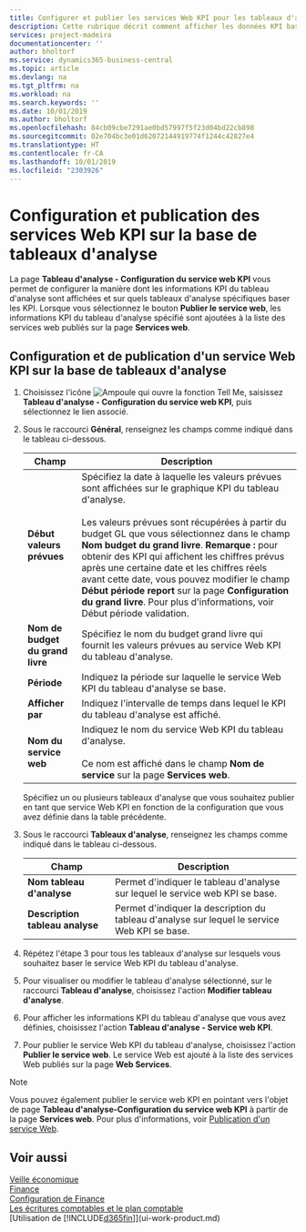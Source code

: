 ```yaml
---
title: Configurer et publier les services Web KPI pour les tableaux d'analyse | Microsoft Docs
description: Cette rubrique décrit comment afficher les données KPI basées sur des tableaux d'analyse spécifiques.
services: project-madeira
documentationcenter: ''
author: bholtorf
ms.service: dynamics365-business-central
ms.topic: article
ms.devlang: na
ms.tgt_pltfrm: na
ms.workload: na
ms.search.keywords: ''
ms.date: 10/01/2019
ms.author: bholtorf
ms.openlocfilehash: 84cb09cbe7291ae0bd57997f5f23d04bd22cb898
ms.sourcegitcommit: 02e704bc3e01d62072144919774f1244c42827e4
ms.translationtype: HT
ms.contentlocale: fr-CA
ms.lasthandoff: 10/01/2019
ms.locfileid: "2303926"
---
```

# <a name="set-up-and-publish-kpi-web-services-based-on-account-schedules"></a>Configuration et publication des services Web KPI sur la base de tableaux d'analyse
La page **Tableau d'analyse - Configuration du service web KPI** vous permet de configurer la manière dont les informations KPI du tableau d'analyse sont affichées et sur quels tableaux d'analyse spécifiques baser les KPI. Lorsque vous sélectionnez le bouton **Publier le service web**, les informations KPI du tableau d'analyse spécifié sont ajoutées à la liste des services web publiés sur la page **Services web**.  

## <a name="to-set-up-and-publish-a-kpi-web-service-that-is-based-on-account-schedules"></a>Configuration et de publication d'un service Web KPI sur la base de tableaux d'analyse  
1.  Choisissez l'icône ![Ampoule qui ouvre la fonction Tell Me](media/ui-search/search_small.png "Dites-moi ce que vous voulez faire"), saisissez **Tableau d'analyse - Configuration du service web KPI**, puis sélectionnez le lien associé.  
2.  Sous le raccourci **Général**, renseignez les champs comme indiqué dans le tableau ci-dessous.  

    |Champ|Description|  
    |---------------------------------|---------------------------------------|  
    |**Début valeurs prévues**|Spécifiez la date à laquelle les valeurs prévues sont affichées sur le graphique KPI du tableau d'analyse.<br /><br /> Les valeurs prévues sont récupérées à partir du budget GL que vous sélectionnez dans le champ **Nom budget du grand livre**. **Remarque :** pour obtenir des KPI qui affichent les chiffres prévus après une certaine date et les chiffres réels avant cette date, vous pouvez modifier le champ **Début période report** sur la page **Configuration du grand livre**. Pour plus d'informations, voir Début période validation.|  
    |**Nom de budget du grand livre**|Spécifiez le nom du budget grand livre qui fournit les valeurs prévues au service Web KPI du tableau d'analyse.|  
    |**Période**|Indiquez la période sur laquelle le service Web KPI du tableau d'analyse se base.|  
    |**Afficher par**|Indiquez l'intervalle de temps dans lequel le KPI du tableau d'analyse est affiché.|  
    |**Nom du service web**|Indiquez le nom du service Web KPI du tableau d'analyse.<br /><br /> Ce nom est affiché dans le champ **Nom de service** sur la page **Services web**.|  

    Spécifiez un ou plusieurs tableaux d'analyse que vous souhaitez publier en tant que service Web KPI en fonction de la configuration que vous avez définie dans la table précédente.  

3.  Sous le raccourci **Tableaux d'analyse**, renseignez les champs comme indiqué dans le tableau ci-dessous.  

    |Champ|Description|  
    |---------------------------------|---------------------------------------|  
    |**Nom tableau d'analyse**|Permet d'indiquer le tableau d'analyse sur lequel le service web KPI se base.|  
    |**Description tableau analyse**|Permet d'indiquer la description du tableau d'analyse sur lequel le service Web KPI se base.|  

4.  Répétez l'étape 3 pour tous les tableaux d'analyse sur lesquels vous souhaitez baser le service Web KPI du tableau d'analyse.  
5.  Pour visualiser ou modifier le tableau d'analyse sélectionné, sur le raccourci **Tableau d'analyse**, choisissez l'action **Modifier tableau d'analyse**.  
6.  Pour afficher les informations KPI du tableau d'analyse que vous avez définies, choisissez l'action **Tableau d'analyse - Service web KPI**.  
7.  Pour publier le service Web KPI du tableau d'analyse, choisissez l'action **Publier le service web**. Le service Web est ajouté à la liste des services Web publiés sur la page **Web Services**.  

> [!NOTE]  
>  Vous pouvez également publier le service web KPI en pointant vers l'objet de page **Tableau d'analyse-Configuration du service web KPI** à partir de la page **Services web**. Pour plus d'informations, voir [Publication d'un service Web](across-how-publish-web-service.md).  

## <a name="see-also"></a>Voir aussi  
[Veille économique](bi.md)  
[Finance](finance.md)  
[Configuration de Finance](finance-setup-finance.md)  
[Les écritures comptables et le plan comptable](finance-general-ledger.md)  
[Utilisation de [!INCLUDE[d365fin](includes/d365fin_md.md)]](ui-work-product.md)
